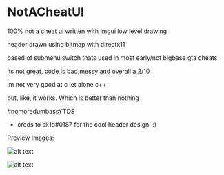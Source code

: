 # NotACheatUI
100% not a cheat ui written with imgui low level drawing

header drawn using bitmap with directx11


based of submenu switch thats used in most  early/not bigbase gta cheats

its not great, code is bad,messy and overall a 2/10

im not very good at c let alone c++

but, like, it works. Which is better than nothing

#nomoredumbassYTDS

- creds to sk1d#0187 for the cool header design. :)

Preview Images:

![alt text](https://cdn.discordapp.com/attachments/1004016705313452112/1005848790428823623/unknown.png)

![alt text](https://cdn.discordapp.com/attachments/1004016705313452112/1005848916811595896/unknown.png)

